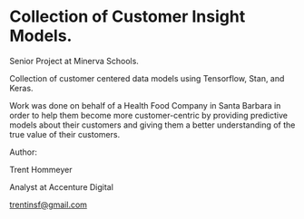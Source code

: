 # Collection of Customer Insight Models.

Senior Project at Minerva Schools. 

Collection of customer centered data models using Tensorflow, Stan, and Keras.

Work was done on behalf of a Health Food Company in Santa Barbara in order to help them become more customer-centric by providing predictive models about their customers and giving them a better understanding of the true value of their customers.

Author:

Trent Hommeyer

Analyst at Accenture Digital

trentinsf@gmail.com
